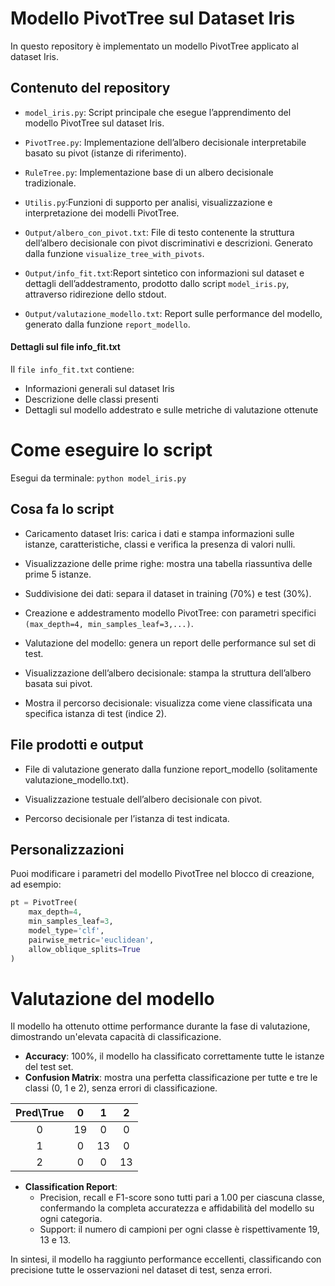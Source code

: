 # Modello PivotTree sul Dataset Iris
In questo repository è implementato un modello PivotTree applicato al dataset Iris.

## Contenuto del repository
- `model_iris.py`: Script principale che esegue l’apprendimento del modello PivotTree sul dataset Iris.
- `PivotTree.py`: Implementazione dell’albero decisionale interpretabile basato su pivot (istanze di riferimento).
- `RuleTree.py`: Implementazione base di un albero decisionale tradizionale.
- `Utilis.py`:Funzioni di supporto per analisi, visualizzazione e interpretazione dei modelli PivotTree.

- `Output/albero_con_pivot.txt`: File di testo contenente la struttura dell’albero decisionale con pivot discriminativi e descrizioni. Generato dalla funzione `visualize_tree_with_pivots`.
- `Output/info_fit.txt`:Report sintetico con informazioni sul dataset e dettagli dell’addestramento, prodotto dallo script `model_iris.py`, attraverso ridirezione dello stdout.
- `Output/valutazione_modello.txt`: Report sulle performance del modello, generato dalla funzione `report_modello`.

#### Dettagli sul file info_fit.txt
Il `file info_fit.txt` contiene:
- Informazioni generali sul dataset Iris
- Descrizione delle classi presenti
- Dettagli sul modello addestrato e sulle metriche di valutazione ottenute

# Come eseguire lo script
Esegui da terminale: `python model_iris.py`

## Cosa fa lo script
- Caricamento dataset Iris: carica i dati e stampa informazioni sulle istanze, caratteristiche, classi e verifica la presenza di valori nulli.
- Visualizzazione delle prime righe: mostra una tabella riassuntiva delle prime 5 istanze.
- Suddivisione dei dati: separa il dataset in training (70%) e test (30%).
- Creazione e addestramento modello PivotTree: con parametri specifici `(max_depth=4, min_samples_leaf=3,...)`.

- Valutazione del modello: genera un report delle performance sul set di test.

- Visualizzazione dell’albero decisionale: stampa la struttura dell’albero basata sui pivot.

- Mostra il percorso decisionale: visualizza come viene classificata una specifica istanza di test (indice 2).

## File prodotti e output
- File di valutazione generato dalla funzione report_modello (solitamente valutazione_modello.txt).

- Visualizzazione testuale dell’albero decisionale con pivot.

- Percorso decisionale per l’istanza di test indicata.

## Personalizzazioni
Puoi modificare i parametri del modello PivotTree nel blocco di creazione, ad esempio:
```python
pt = PivotTree(
    max_depth=4,
    min_samples_leaf=3,
    model_type='clf',
    pairwise_metric='euclidean',
    allow_oblique_splits=True
)
```

# Valutazione del modello

Il modello ha ottenuto ottime performance durante la fase di valutazione, dimostrando un'elevata capacità di classificazione.  

- **Accuracy**: 100%, il modello ha classificato correttamente tutte le istanze del test set.
- **Confusion Matrix**: mostra una perfetta classificazione per tutte e tre le classi (0, 1 e 2), senza errori di classificazione.

| Pred\True |     0     |     1     |     2     |
|:---------:|:---------:|:---------:|:---------:|
|     0     |    19     |     0     |     0     |
|     1     |     0     |    13     |     0     |
|     2     |     0     |     0     |    13     |

- **Classification Report**:  
  - Precision, recall e F1-score sono tutti pari a 1.00 per ciascuna classe, confermando la completa accuratezza e affidabilità del modello su ogni categoria.
  - Support: il numero di campioni per ogni classe è rispettivamente 19, 13 e 13.

In sintesi, il modello ha raggiunto performance eccellenti, classificando con precisione tutte le osservazioni nel dataset di test, senza errori.
